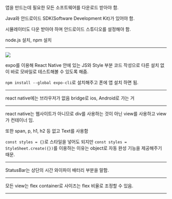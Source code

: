 앱을 만드는데 필요한 모든 소프트웨어를 다운로드 받아야 함.

Java와 안드로이드 SDK(Software Development Kit)가 있어야 함.

시뮬레이터도 다운 받아야 하며 안드로이드 스튜디오를 설정해야 함.

node.js 설치, npm 설치

---

![](C:\Users\cheecrma\AppData\Roaming\marktext\images\2022-09-13-22-22-42-image.png)

expo를 이용해 React Native 안에 있는 JS와 Style 부분 코드 작성으로 다른 설치 없이 바로 모바일로 테스트해볼 수 있도록 해줌.

`npm install --global expo-cli`로 설치해주고 폰에 앱 설치 하면 됨.

---

react native에는 브라우저가 없음 bridge로 ios, Android로 가는 거

---

react native는 웹사이트가 아니므로 div를 사용하는 것이 아닌 view를 사용하고 view가 컨테이너 임.

또한 span, p, h1, h2 등 없고 Text를 사용함

`const styles = {}`로 스타일을 넣어도 되지만 `const styles = StyleSheet.create({})`를 이용하는 이유는 object로 자동 완성 기능을 제공해주기 때문.

---

StatusBar는 상단의 시간 와이파이 배터리 부분을 말함.

---

모든 view는 flex container로 사이즈는 flex 비율로 조정할 수 있음.

---
